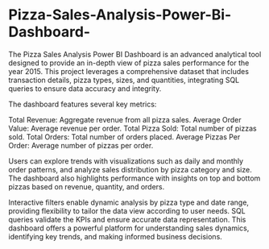 # Pizza-Sales-Analysis-Power-Bi-Dashboard-

The Pizza Sales Analysis Power BI Dashboard is an advanced analytical tool designed to provide an in-depth view of pizza sales performance for the year 2015. This project leverages a comprehensive dataset that includes transaction details, pizza types, sizes, and quantities, integrating SQL queries to ensure data accuracy and integrity.

The dashboard features several key metrics:

Total Revenue: Aggregate revenue from all pizza sales.
Average Order Value: Average revenue per order.
Total Pizza Sold: Total number of pizzas sold.
Total Orders: Total number of orders placed.
Average Pizzas Per Order: Average number of pizzas per order.

Users can explore trends with visualizations such as daily and monthly order patterns, and analyze sales distribution by pizza category and size. The dashboard also highlights performance with insights on top and bottom pizzas based on revenue, quantity, and orders.

Interactive filters enable dynamic analysis by pizza type and date range, providing flexibility to tailor the data view according to user needs. SQL queries validate the KPIs and ensure accurate data representation. This dashboard offers a powerful platform for understanding sales dynamics, identifying key trends, and making informed business decisions.
